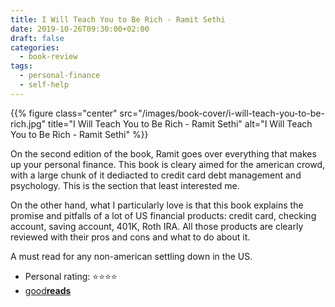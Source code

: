 ```yaml
---
title: I Will Teach You to Be Rich - Ramit Sethi
date: 2019-10-26T09:30:00+02:00
draft: false
categories:
  - book-review
tags:
  - personal-finance
  - self-help
---
```


{{% figure class="center" src="/images/book-cover/i-will-teach-you-to-be-rich.jpg" title="I Will Teach You to Be Rich - Ramit Sethi" alt="I Will Teach You to Be Rich - Ramit Sethi" %}}

On the second edition of the book, Ramit goes over everything that makes up your personal finance.
This book is cleary aimed for the american crowd, with a large chunk of it dediacted to credit card debt management and psychology. This is the section that least interested me.

On the other hand, what I particularly love is that this book explains the promise and pitfalls of a lot of US financial products: credit card, checking account, saving account, 401K, Roth IRA. All those products are clearly reviewed with their pros and cons and what to do about it.

A must read for any non-american settling down in the US.

- Personal rating: ⭐️⭐️️️️⭐️⭐️
- [good**reads**](https://www.goodreads.com/book/show/4924862-i-will-teach-you-to-be-rich)
